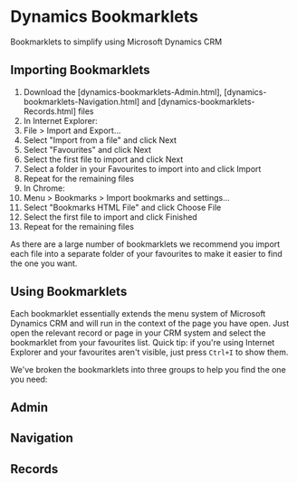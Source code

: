 # Dynamics Bookmarklets
Bookmarklets to simplify using Microsoft Dynamics CRM

## Importing Bookmarklets

1. Download the [dynamics-bookmarklets-Admin.html], [dynamics-bookmarklets-Navigation.html] and [dynamics-bookmarklets-Records.html] files
1. In Internet Explorer:
  1. File > Import and Export...
  1. Select "Import from a file" and click Next
  1. Select "Favourites" and click Next
  1. Select the first file to import and click Next
  1. Select a folder in your Favourites to import into and click Import
  1. Repeat for the remaining files
1. In Chrome:
  1. Menu > Bookmarks > Import bookmarks and settings...
  1. Select "Bookmarks HTML File" and click Choose File
  1. Select the first file to import and click Finished
  1. Repeat for the remaining files

As there are a large number of bookmarklets we recommend you import each file into a separate folder of your favourites to make it easier to
find the one you want.

## Using Bookmarklets

Each bookmarklet essentially extends the menu system of Microsoft Dynamics CRM and will run in the context of the page you have open.
Just open the relevant record or page in your CRM system and select the bookmarklet from your favourites list. Quick tip: if you're using
Internet Explorer and your favourites aren't visible, just press `Ctrl+I` to show them.

We've broken the bookmarklets into three groups to help you find the one you need:

## Admin

## Navigation

## Records
